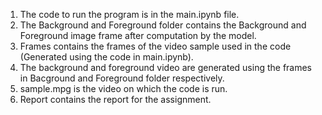 1. The code to run the program is in the main.ipynb file.
2. The Background and Foreground folder contains the Background and Foreground image frame after computation by the model.
3. Frames contains the frames of the video sample used in the code (Generated using the code in main.ipynb).
4. The background and foreground video are generated using the frames in Bacground and Foreground folder respectively.
5. sample.mpg is the video on which the code is run.
6. Report contains the report for the assignment.